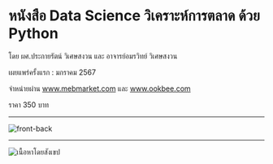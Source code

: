 # หนังสือ Data Science วิเคราะห์การตลาด ด้วย Python
โดย ผศ.ประกายรัตน์ วิเศษสงวน และ อาจารย์อมรวิทย์ วิเศษสงวน

เผยแพร่ครั้งแรก : มกราคม 2567

จำหน่ายผ่าน www.mebmarket.com และ www.ookbee.com

ราคา 350 บาท   

---
![front-back](https://github.com/prakayrat/MarketingAnalyticsWithPython/assets/51775195/49793afb-dfac-4b2d-be43-e77da376bf1c)


---
![เนื้อหาโดยสังเขป](https://github.com/prakayrat/MarketingAnalyticsWithPython/assets/51775195/cc1f12a9-ed40-43d2-b89e-025fdd93fcf4)
